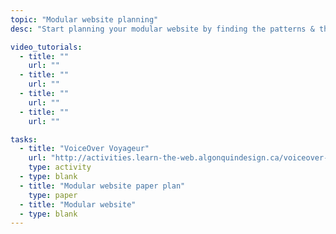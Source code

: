 ```yaml
---
topic: "Modular website planning"
desc: "Start planning your modular website by finding the patterns & the basic CSS properties you need."

video_tutorials:
  - title: ""
    url: ""
  - title: ""
    url: ""
  - title: ""
    url: ""
  - title: ""
    url: ""

tasks:
  - title: "VoiceOver Voyageur"
    url: "http://activities.learn-the-web.algonquindesign.ca/voiceover-voyageur/"
    type: activity
  - type: blank
  - title: "Modular website paper plan"
    type: paper
  - title: "Modular website"
  - type: blank
---
```

